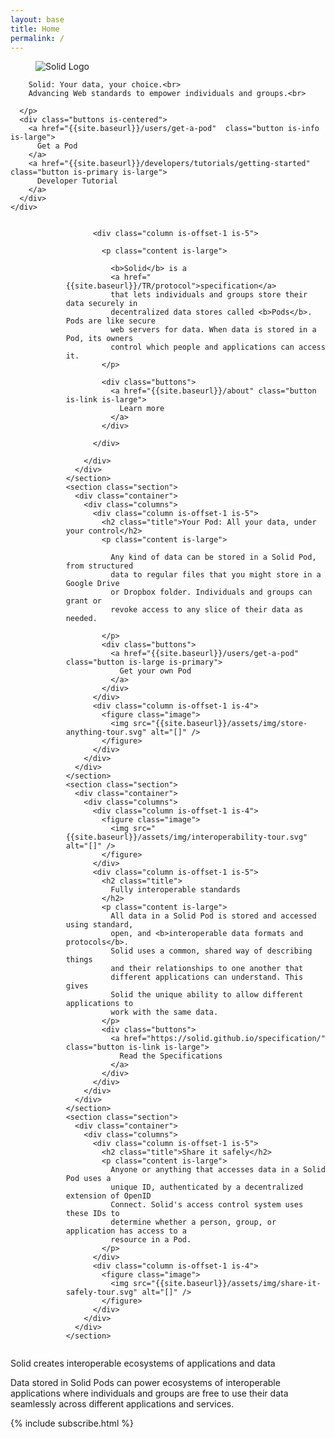 ```yaml
---
layout: base
title: Home
permalink: /
---
```


<section id="home-hero" class="hero is-dark is-medium">
  <div class="hero-body">
    <div class="container">
      <figure class="image">
        <img
          src="{{site.baseurl}}/assets/img/solid-emblem.svg"
          alt="Solid Logo"
        />
      </figure>
      <p class="subtitle has-text-centered is-size-4 is-size-3-tablet is-size-2-desktop">

        Solid: Your data, your choice.<br>
        Advancing Web standards to empower individuals and groups.<br>
        
      </p>
      <div class="buttons is-centered">
        <a href="{{site.baseurl}}/users/get-a-pod"  class="button is-info  is-large"> 
          Get a Pod
        </a>
        <a href="{{site.baseurl}}/developers/tutorials/getting-started" class="button is-primary is-large">
          Developer Tutorial
        </a>
      </div>
    </div>
  </div>
</section>

<div id="landing-content">

  <div id="tour">
    <section class="section">
      <div class="container">
        <div class="columns">
          <div class="column is-offset-1 is-4">
            <figure class="image">
              <img src="{{site.baseurl}}/assets/img/solid-pod-tour.svg" alt="[]" />
            </figure>
          </div>

          <div class="column is-offset-1 is-5">
            
            <p class="content is-large">

              <b>Solid</b> is a 
              <a href="{{site.baseurl}}/TR/protocol">specification</a> 
              that lets individuals and groups store their data securely in 
              decentralized data stores called <b>Pods</b>. Pods are like secure 
              web servers for data. When data is stored in a Pod, its owners 
              control which people and applications can access it.
            </p>
            
            <div class="buttons">              
              <a href="{{site.baseurl}}/about" class="button is-link is-large">
                Learn more
              </a>              
            </div>
            
          </div>

        </div>
      </div>
    </section>
    <section class="section">
      <div class="container">
        <div class="columns">
          <div class="column is-offset-1 is-5">
            <h2 class="title">Your Pod: All your data, under your control</h2>
            <p class="content is-large">
              
              Any kind of data can be stored in a Solid Pod, from structured
              data to regular files that you might store in a Google Drive
              or Dropbox folder. Individuals and groups can grant or 
              revoke access to any slice of their data as needed.
              
            </p>
            <div class="buttons">
              <a href="{{site.baseurl}}/users/get-a-pod" class="button is-large is-primary">
                Get your own Pod
              </a>              
            </div>
          </div>
          <div class="column is-offset-1 is-4">
            <figure class="image">
              <img src="{{site.baseurl}}/assets/img/store-anything-tour.svg" alt="[]" />
            </figure>
          </div>
        </div>
      </div>
    </section>
    <section class="section">
      <div class="container">
        <div class="columns">
          <div class="column is-offset-1 is-4">
            <figure class="image">
              <img src="{{site.baseurl}}/assets/img/interoperability-tour.svg" alt="[]" />
            </figure>
          </div>
          <div class="column is-offset-1 is-5">
            <h2 class="title">
              Fully interoperable standards
            </h2>
            <p class="content is-large">
              All data in a Solid Pod is stored and accessed using standard, 
              open, and <b>interoperable data formats and protocols</b>. 
              Solid uses a common, shared way of describing things
              and their relationships to one another that
              different applications can understand. This gives
              Solid the unique ability to allow different applications to
              work with the same data.              
            </p>
            <div class="buttons">
              <a href="https://solid.github.io/specification/" class="button is-link is-large">
                Read the Specifications
              </a>             
            </div>
          </div>
        </div>
      </div>
    </section>
    <section class="section">
      <div class="container">
        <div class="columns">
          <div class="column is-offset-1 is-5">
            <h2 class="title">Share it safely</h2>
            <p class="content is-large">
              Anyone or anything that accesses data in a Solid Pod uses a 
              unique ID, authenticated by a decentralized extension of OpenID 
              Connect. Solid's access control system uses these IDs to 
              determine whether a person, group, or application has access to a 
              resource in a Pod.
            </p>
          </div>
          <div class="column is-offset-1 is-4">
            <figure class="image">
              <img src="{{site.baseurl}}/assets/img/share-it-safely-tour.svg" alt="[]" />
            </figure>
          </div>
        </div>
      </div>
    </section>
  </div>
  
  <section id="ecosystem" class="hero is-dark is-medium">
    <div class="hero-body">
      <div class="container has-text-centered">
        <p class="title is-3">Solid creates interoperable ecosystems of
        applications and data</p>
        <p class="subtitle is-4">
        Data stored in Solid Pods can power ecosystems of
        interoperable applications where individuals and groups are free to use their data 
        seamlessly across different applications and services.</p>
      </div>
    </div>
  </section>
  
  <div class="columns">
    <div class="column is-half-desktop is-offset-one-quarter-desktop">
      {% include subscribe.html %}
    </div>
  </div>

</div>

